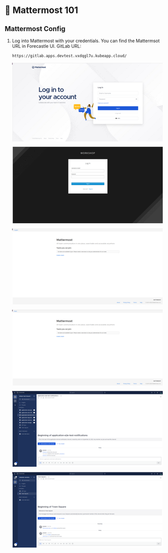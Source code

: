 # 🐓 Mattermost 101

## Mattermost Config 

1. Log into Mattermost with your credentials. You can find the Mattermsot URL in Forecastle UI. GitLab URL:

    ```bash
    https://gitlab.apps.devtest.vxdqgl7u.kubeapp.cloud/
    ```

    ![mattermost-home-page](images/mattermost-home-page.png)

    ![mattermost-saml-login-page](images/mattermost-saml-login-page.png)

    ![mattermost-no-team-logout-page](images/mattermost-no-team-logout-page.png)

    ![mattermost-no-team-back-page](images/mattermost-no-team-back-page.png)

    ![mattermost-tenant-team-page](images/mattermost-tenant-team-page.png)

    ![mattermost-common-team-page](images/mattermost-common-team-page.png)